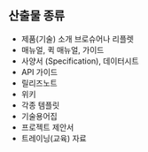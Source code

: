 ## 산출물 종류
- 제품(기술) 소개 브로슈어나 리플렛
- 매뉴얼, 퀵 매뉴얼, 가이드
- 사양서 (Specification), 데이터시트
- API 가이드
- 릴리즈노트
- 위키
- 각종 템플릿
- 기술용어집
- 프로젝트 제안서
- 트레이닝(교육) 자료